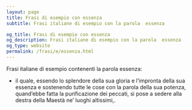 ```yaml
---
layout: page
title: Frasi di esempio con essenza 
subtitle: Frasi italiane di esempio con la parola  essenza

og_title: Frasi di esempio con essenza 
og_description: Frasi italiane di esempio con la parola  essenza
og_type: website
permalink: /frasi/e/essenza.html
---
```


Frasi italiane di esempio contenenti la parola essenza:


- il quale, essendo lo splendore della sua gloria e l’impronta della sua essenza e sostenendo tutte le cose con la parola della sua potenza, quand’ebbe fatta la purificazione dei peccati, si pose a sedere alla destra della Maestà ne’ luoghi altissimi,.

